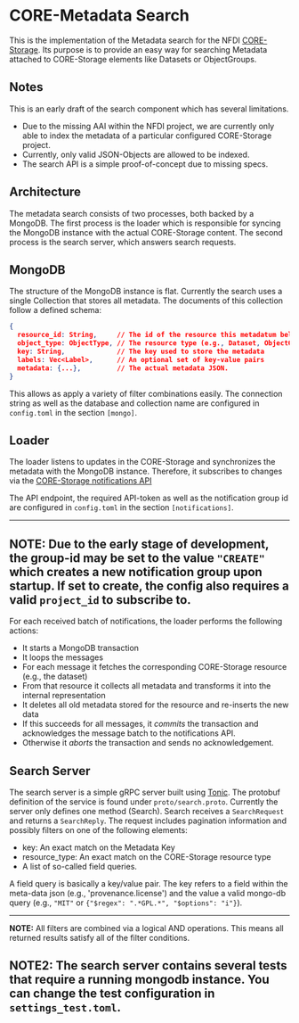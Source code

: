 # CORE-Metadata Search
This is the implementation of the Metadata search for the NFDI [CORE-Storage](https://github.com/ScienceObjectsDB/Documentation).
Its purpose is to provide an easy way for searching Metadata attached to CORE-Storage elements like Datasets or ObjectGroups.

## Notes
This is an early draft of the search component which has several limitations.
- Due to the missing AAI within the NFDI project, we are currently only able to index the metadata of a particular configured CORE-Storage project.
- Currently, only valid JSON-Objects are allowed to be indexed.
- The search API is a simple proof-of-concept due to missing specs.

## Architecture
The metadata search consists of two processes, both backed by a MongoDB. The first process is the loader which is
responsible for syncing the MongoDB instance with the actual CORE-Storage content. The second process is the search server, 
which answers search requests.

## MongoDB
The structure of the MongoDB instance is flat. Currently the search uses a single Collection that stores all metadata. The
documents of this collection follow a defined schema:
```json
{
  resource_id: String,     // The id of the resource this metadatum belongs to
  object_type: ObjectType, // The resource type (e.g., Dataset, ObjectGroup, ...)
  key: String,             // The key used to store the metadata
  labels: Vec<Label>,      // An optional set of key-value pairs
  metadata: {...},         // The actual metadata JSON. 
}
```
This allows as apply a variety of filter combinations easily.
The connection string as well as the database and collection name are configured in `config.toml` 
in the section `[mongo]`.


## Loader
The loader listens to updates in the CORE-Storage and synchronizes the metadata with the MongoDB instance. Therefore,
it subscribes to changes via the [CORE-Storage notifications API](https://github.com/ScienceObjectsDB/core-storage-notifications-example)

The API endpoint, the required API-token as well as the notification group id are configured in `config.toml` in the
section `[notifications]`.

---
**NOTE:**
Due to the early stage of development, the group-id may be set to the value `"CREATE"` which creates a new notification
group upon startup. If set to create, the config also requires a valid `project_id` to subscribe to. 
---

For each received batch of notifications, the loader performs the following actions:
- It starts a MongoDB transaction
- It loops the messages
- For each message it fetches the corresponding CORE-Storage resource (e.g., the dataset)
- From that resource it collects all metadata and transforms it into the internal representation
- It deletes all old metadata stored for the resource and re-inserts the new data
- If this succeeds for all messages, it *commits* the transaction and acknowledges the message batch to the notifications API.
- Otherwise it *aborts* the transaction and sends no acknowledgement.

## Search Server
The search server is a simple gRPC server built using [Tonic](https://docs.rs/tonic/latest). The protobuf definition
of the service is found under `proto/search.proto`.
Currently the server only defines one method (Search). Search receives a `SearchRequest` and returns a `SearchReply`.
The request includes pagination information and possibly filters on one of the following elements:
- key: An exact match on the Metadata Key
- resource_type: An exact match on the CORE-Storage resource type
- A list of so-called field queries.

A field query is basically a key/value pair. The key refers to a field within the meta-data json (e.g., 'provenance.license')
and the value a valid mongo-db query (e.g., `"MIT"` or `{"$regex": ".*GPL.*", "$options": "i"}`).

---
**NOTE:** All filters are combined via a logical AND operations. This means all returned results satisfy all of the
filter conditions.

**NOTE2:** The search server contains several tests that require a running mongodb instance. You can change the test configuration in `settings_test.toml`.
---




